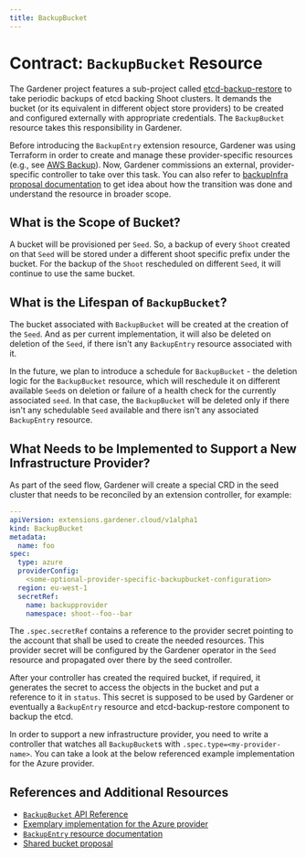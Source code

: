 ```yaml
---
title: BackupBucket
---
```


# Contract: `BackupBucket` Resource

The Gardener project features a sub-project called [etcd-backup-restore](https://github.com/gardener/etcd-backup-restore) to take periodic backups of etcd backing Shoot clusters. It demands the bucket (or its equivalent in different object store providers) to be created and configured externally with appropriate credentials. The `BackupBucket` resource takes this responsibility in Gardener.

Before introducing the `BackupEntry` extension resource, Gardener was using Terraform in order to create and manage these provider-specific resources (e.g., see [AWS Backup](https://github.com/gardener/gardener/tree/0.27.0/charts/seed-terraformer/charts/aws-backup)).
Now, Gardener commissions an external, provider-specific controller to take over this task. You can also refer to [backupInfra proposal documentation](../proposals/02-backupinfra.md) to get idea about how the transition was done and understand the resource in broader scope.

## What is the Scope of Bucket?

A bucket will be provisioned per `Seed`. So, a backup of every `Shoot` created on that `Seed` will be stored under a different shoot specific prefix under the bucket.
For the backup of the `Shoot` rescheduled on different `Seed`, it will continue to use the same bucket.

## What is the Lifespan of `BackupBucket`?

The bucket associated with `BackupBucket` will be created at the creation of the `Seed`. And as per current implementation, it will also be deleted on deletion of the `Seed`, if there isn't any `BackupEntry` resource associated with it.

In the future, we plan to introduce a schedule for `BackupBucket` - the deletion logic for the `BackupBucket` resource, which will reschedule  it on different available `Seed`s on deletion or failure of a health check for the currently associated `seed`. In that case, the `BackupBucket` will be deleted only if there isn't any schedulable `Seed` available and there isn't any associated `BackupEntry` resource.

## What Needs to be Implemented to Support a New Infrastructure Provider?

As part of the seed flow, Gardener will create a special CRD in the seed cluster that needs to be reconciled by an extension controller, for example:

```yaml
---
apiVersion: extensions.gardener.cloud/v1alpha1
kind: BackupBucket
metadata:
  name: foo
spec:
  type: azure
  providerConfig:
    <some-optional-provider-specific-backupbucket-configuration>
  region: eu-west-1
  secretRef:
    name: backupprovider
    namespace: shoot--foo--bar
```

The `.spec.secretRef` contains a reference to the provider secret pointing to the account that shall be used to create the needed resources. This provider secret will be configured by the Gardener operator in the `Seed` resource and propagated over there by the seed controller.

After your controller has created the required bucket, if required, it generates the secret to access the objects in the bucket and put a reference to it in `status`. This secret is supposed to be used by Gardener or eventually a `BackupEntry` resource and etcd-backup-restore component to backup the etcd.

In order to support a new infrastructure provider, you need to write a controller that watches all `BackupBucket`s with `.spec.type=<my-provider-name>`. You can take a look at the below referenced example implementation for the Azure provider.

## References and Additional Resources

* [`BackupBucket` API Reference](../api-reference/extensions.md#backupbucket)
* [Exemplary implementation for the Azure provider](https://github.com/gardener/gardener-extension-provider-azure/tree/master/pkg/controller/backupbucket)
* [`BackupEntry` resource documentation](./backupentry.md)
* [Shared bucket proposal](../proposals/02-backupinfra.md)
